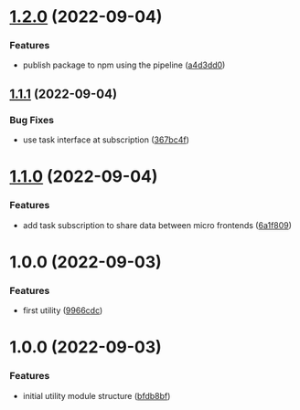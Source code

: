 # [1.2.0](https://github.com/edwardramirez31/mf-todo-utility/compare/v1.1.1...v1.2.0) (2022-09-04)


### Features

* publish package to npm using the pipeline ([a4d3dd0](https://github.com/edwardramirez31/mf-todo-utility/commit/a4d3dd04516bef4b3ce586fa26cec4911b959be2))

## [1.1.1](https://github.com/edwardramirez31/mf-todo-utility/compare/v1.1.0...v1.1.1) (2022-09-04)


### Bug Fixes

* use task interface at subscription ([367bc4f](https://github.com/edwardramirez31/mf-todo-utility/commit/367bc4f87654129ea1783c3d9e8fc31006bb3893))

# [1.1.0](https://github.com/edwardramirez31/mf-todo-utility/compare/v1.0.0...v1.1.0) (2022-09-04)


### Features

* add task subscription to share data between micro frontends ([6a1f809](https://github.com/edwardramirez31/mf-todo-utility/commit/6a1f809f332ef06288a275cd459b7a67188c6b5c))

# 1.0.0 (2022-09-03)


### Features

* first utility ([9966cdc](https://github.com/edwardramirez31/mf-todo-utility/commit/9966cdce140d0775286aec07135f3245077ff488))

# 1.0.0 (2022-09-03)


### Features

* initial utility module structure ([bfdb8bf](https://github.com/edwardramirez31/micro-frontend-utility-module/commit/bfdb8bf4229fae1b9b3ae7bea7710a8e0ffb5c85))
